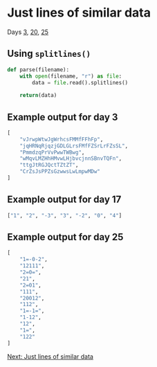 # Just lines of similar data

Days [3](https://adventofcode.com/2022/day/3/input), [20](https://adventofcode.com/2022/day/20/input), [25](https://adventofcode.com/2022/day/25/input)

## Using `splitlines()`

```python
def parse(filename):
    with open(filename, "r") as file:
        data = file.read().splitlines()
    
    return(data)
```

## Example output for day 3

```python
[
    "vJrwpWtwJgWrhcsFMMfFFhFp",
    "jqHRNqRjqzjGDLGLrsFMfFZSrLrFZsSL",
    "PmmdzqPrVvPwwTWBwg",
    "wMqvLMZHhHMvwLHjbvcjnnSBnvTQFn",
    "ttgJtRGJQctTZtZT",
    "CrZsJsPPZsGzwwsLwLmpwMDw"
]
```

## Example output for day 17

```python
["1", "2", "-3", "3", "-2", "0", "4"]
```

## Example output for day 25

```python
[
    "1=-0-2",
    "12111",
    "2=0=",
    "21",
    "2=01",
    "111",
    "20012",
    "112",
    "1=-1=",
    "1-12",
    "12",
    "1=",
    "122"
]
```

[Next: Just lines of similar data](./06.similar_lines.md)
